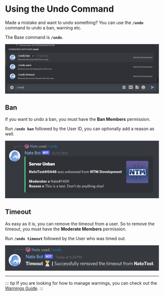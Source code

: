 # Using the Undo Command
Made a mistake and want to undo something? You can use the **`/undo`** command to undo a ban, warning etc.

The Base command is **`/undo`**.

![Undo Command](./images/undo-commandslist.png)

## Ban
If you want to undo a ban, you must have the **Ban Members** permission.

Run **`/undo ban`** followed by the User ID, you can optionally add a reason as well.

![Undo Ban](./images/undo-ban.png)

## Timeout
As easy as it is, you can remove the timeout from a user. So to remove the timeout, you must have the **Moderate Members** permission.

Run **`/undo timeout`** followed by the User who was timed out.

![Undo Timeout](./images/timeout-removal.png)

<hr>

::: tip
If you are looking for how to manage warnings, you can check out the [Warnings Guide](./warnings.md).
:::